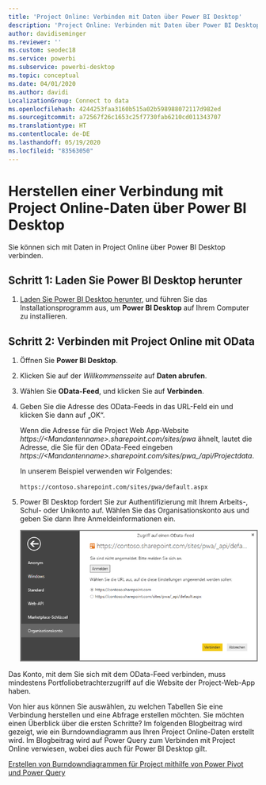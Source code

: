 ```yaml
---
title: 'Project Online: Verbinden mit Daten über Power BI Desktop'
description: 'Project Online: Verbinden mit Daten über Power BI Desktop'
author: davidiseminger
ms.reviewer: ''
ms.custom: seodec18
ms.service: powerbi
ms.subservice: powerbi-desktop
ms.topic: conceptual
ms.date: 04/01/2020
ms.author: davidi
LocalizationGroup: Connect to data
ms.openlocfilehash: 4244253faa3160b515a02b598988072117d982ed
ms.sourcegitcommit: a72567f26c1653c25f7730fab6210cd011343707
ms.translationtype: HT
ms.contentlocale: de-DE
ms.lasthandoff: 05/19/2020
ms.locfileid: "83563050"
---
```

# <a name="connect-to-project-online-data-through-power-bi-desktop"></a>Herstellen einer Verbindung mit Project Online-Daten über Power BI Desktop
Sie können sich mit Daten in Project Online über Power BI Desktop verbinden.

## <a name="step-1-download-power-bi-desktop"></a>Schritt 1: Laden Sie Power BI Desktop herunter
1. [Laden Sie Power BI Desktop herunter](https://go.microsoft.com/fwlink/?LinkID=521662), und führen Sie das Installationsprogramm aus, um **Power BI Desktop** auf Ihrem Computer zu installieren.

## <a name="step-2-connect-to-project-online-with-odata"></a>Schritt 2: Verbinden mit Project Online mit OData
1. Öffnen Sie **Power BI Desktop**.
2. Klicken Sie auf der *Willkommensseite* auf **Daten abrufen**.
3. Wählen Sie **OData-Feed**, und klicken Sie auf **Verbinden**.
4. Geben Sie die Adresse des OData-Feeds in das URL-Feld ein und klicken Sie dann auf „OK“.
   
   Wenn die Adresse für die Project Web App-Website *https://\<Mandantenname\>.sharepoint.com/sites/pwa* ähnelt, lautet die Adresse, die Sie für den OData-Feed eingeben *https://\<Mandantenname\>.sharepoint.com/sites/pwa\_/api/Projectdata*.
   
   In unserem Beispiel verwenden wir Folgendes:

    `https://contoso.sharepoint.com/sites/pwa/default.aspx`

5. Power BI Desktop fordert Sie zur Authentifizierung mit Ihrem Arbeits-, Schul- oder Unikonto auf. Wählen Sie das Organisationskonto aus und geben Sie dann Ihre Anmeldeinformationen ein.
   
   ![](media/desktop-project-online-connect-to-data/image.png)

Das Konto, mit dem Sie sich mit dem OData-Feed verbinden, muss mindestens Portfoliobetrachterzugriff auf die Website der Project-Web-App haben. 

Von hier aus können Sie auswählen, zu welchen Tabellen Sie eine Verbindung herstellen und eine Abfrage erstellen möchten.  Sie möchten einen Überblick über die ersten Schritte?  Im folgenden Blogbeitrag wird gezeigt, wie ein Burndowndiagramm aus Ihren Project Online-Daten erstellt wird.  Im Blogbeitrag wird auf Power Query zum Verbinden mit Project Online verwiesen, wobei dies auch für Power BI Desktop gilt.

[Erstellen von Burndowndiagrammen für Project mithilfe von Power Pivot und Power Query](https://blogs.office.com/2014/03/24/creating-burndown-charts-for-project-using-power-pivot-and-power-query/)

